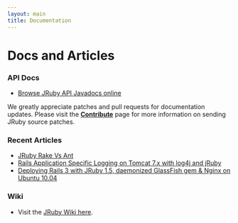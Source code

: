 ```yaml
---
layout: main
title: Documentation
---
```


# Docs and Articles

### API Docs

* [Browse JRuby API Javadocs online](/apidocs/)

We greatly appreciate patches and pull requests for documentation
updates. Please visit the [**Contribute**](/contribute) page for more
information on sending JRuby source patches.

### Recent Articles

* [JRuby Rake Vs Ant](http://watchitlater.com/blog/2011/03/jruby-rake-vs-ant/)
* [Rails Application Specific Logging on Tomcat 7.x with log4j and jRuby](http://jedschneider.posterous.com/rails-application-specific-logging-on-tomcat)
* [Deploying Rails 3 with JRuby 1.5, daemonized GlassFish gem & Nginx on Ubuntu 10.04](http://www.scottlowe.eu/deploying-rails-3-with-jruby-daemonized-glass-0)

### Wiki

* Visit the <a href="{{ site.urls.wiki }}">JRuby Wiki here</a>.
